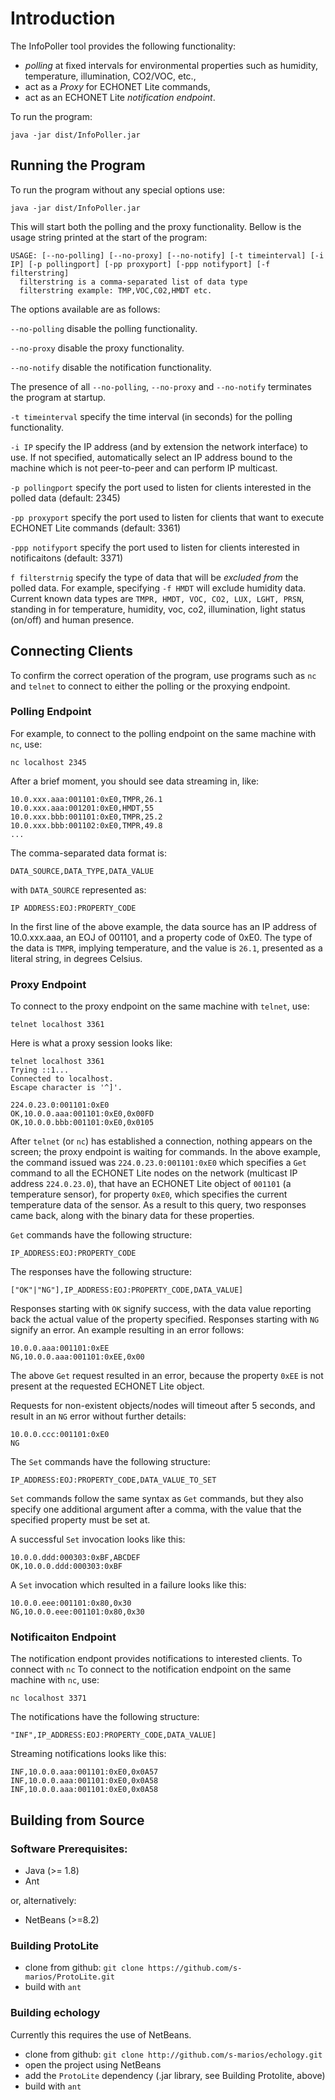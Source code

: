 Introduction
============

The InfoPoller tool provides the following functionality:
* *polling* at fixed intervals for environmental properties such as humidity, temperature, illumination, CO2/VOC, etc.,
* act as a *Proxy* for ECHONET Lite commands,
* act as an ECHONET Lite *notification endpoint*.

To run the program:
```
java -jar dist/InfoPoller.jar
```

Running the Program
-------------------
To run the program without any special options use:
```
java -jar dist/InfoPoller.jar
```
This will start both the polling and the proxy functionality. Bellow is the usage string printed at the start of the program:

```
USAGE: [--no-polling] [--no-proxy] [--no-notify] [-t timeinterval] [-i IP] [-p pollingport] [-pp proxyport] [-ppp notifyport] [-f filterstring]
  filterstring is a comma-separated list of data type
  filterstring example: TMP,VOC,C02,HMDT etc.
```

The options available are as follows:

`--no-polling` disable the polling functionality.

`--no-proxy` disable the proxy functionality. 

`--no-notify` disable the notification functionality. 

The presence of all `--no-polling`, `--no-proxy` and `--no-notify`  terminates the program at startup.

`-t timeinterval` specify the time interval (in seconds) for the polling functionality.

`-i IP` specify the IP address (and by extension the network interface) to use. If not specified, automatically select an IP address bound to the machine which is not peer-to-peer and can perform IP multicast. 

`-p pollingport` specify the port used to listen for clients interested in the polled data (default: 2345)

`-pp proxyport` specify the port used to listen for clients that want to execute ECHONET Lite commands (default: 3361)

`-ppp notifyport` specify the port used to listen for clients interested in notificaitons (default: 3371)

`f filterstrnig` specify the type of data that will be *excluded from* the polled data. For example, specifying `-f HMDT` will exclude humidity data. Current known data types are `TMPR, HMDT, VOC, CO2, LUX, LGHT, PRSN`, standing in for temperature, humidity, voc, co2, illumination, light status (on/off) and human presence.

Connecting Clients
------------------

To confirm the correct operation of the program, use programs such as `nc` and `telnet` to connect to either the polling or the proxying endpoint. 

### Polling Endpoint 


For example, to connect to the polling endpoint on the same machine with `nc`, use:
```
nc localhost 2345
```

After a brief moment, you should see data streaming in, like:
```
10.0.xxx.aaa:001101:0xE0,TMPR,26.1
10.0.xxx.aaa:001201:0xE0,HMDT,55
10.0.xxx.bbb:001101:0xE0,TMPR,25.2
10.0.xxx.bbb:001102:0xE0,TMPR,49.8
...
```
The comma-separated data format is:
```
DATA_SOURCE,DATA_TYPE,DATA_VALUE
```

with `DATA_SOURCE` represented as:
```
IP ADDRESS:EOJ:PROPERTY_CODE
```

In the first line of the above example, the data source has an IP address of 10.0.xxx.aaa, an EOJ of 001101, and a property code of 0xE0. The type of the data is `TMPR`, implying temperature, and the value is `26.1`, presented as a literal string, in degrees Celsius.

### Proxy Endpoint

To connect to the proxy endpoint on the same machine with `telnet`, use:
```
telnet localhost 3361
```

Here is what a proxy session looks like:
```
telnet localhost 3361
Trying ::1...
Connected to localhost.
Escape character is '^]'.

224.0.23.0:001101:0xE0
OK,10.0.0.aaa:001101:0xE0,0x00FD
OK,10.0.0.bbb:001101:0xE0,0x0105

```

After `telnet` (or `nc`) has established a connection, nothing appears on the screen; the proxy endpoint is waiting for commands. In the above example, the command issued was `224.0.23.0:001101:0xE0` which specifies a `Get` command to all the ECHONET Lite nodes on the network (multicast IP address `224.0.23.0`), that have an ECHONET Lite object of `001101` (a temperature sensor), for property `0xE0`, which specifies the current temperature data of the sensor. As a result to this query, two responses came back, along with the binary data for these properties.

`Get` commands have the following structure:
```
IP_ADDRESS:EOJ:PROPERTY_CODE
```

The responses have the following structure:
```
["OK"|"NG"],IP_ADDRESS:EOJ:PROPERTY_CODE,DATA_VALUE]
```
Responses starting with `OK` signify success, with the data value reporting back the actual value of the property specified. Responses starting with `NG` signify an error. An example resulting in an error follows:

```
10.0.0.aaa:001101:0xEE
NG,10.0.0.aaa:001101:0xEE,0x00
```
The above `Get` request resulted in an error, because the property `0xEE` is not present at the requested ECHONET Lite object.

Requests for non-existent objects/nodes will timeout after 5 seconds, and result in an `NG` error without further details:
```
10.0.0.ccc:001101:0xE0
NG
```

The `Set` commands have the following structure:
```
IP_ADDRESS:EOJ:PROPERTY_CODE,DATA_VALUE_TO_SET
```

`Set` commands follow the same syntax as `Get` commands, but they also specify one additional argument after a comma, with the value that the specified property must be set at.

A successful `Set` invocation looks like this:
```
10.0.0.ddd:000303:0xBF,ABCDEF
OK,10.0.0.ddd:000303:0xBF
```

A `Set` invocation which resulted in a failure looks like this:
```
10.0.0.eee:001101:0x80,0x30
NG,10.0.0.eee:001101:0x80,0x30
```
### Notificaiton Endpoint

The notification endpont provides notifications to interested clients. To connect with `nc`
To connect to the notification endpoint on the same machine with `nc`, use:
```
nc localhost 3371
```

The notifications have the following structure:
```
"INF",IP_ADDRESS:EOJ:PROPERTY_CODE,DATA_VALUE]
```

Streaming notifications looks like this:
```
INF,10.0.0.aaa:001101:0xE0,0x0A57
INF,10.0.0.aaa:001101:0xE0,0x0A58
INF,10.0.0.aaa:001101:0xE0,0x0A58
```

Building from Source
--------------------
### Software Prerequisites:
* Java (>= 1.8)
* Ant

or, alternatively:
* NetBeans (>=8.2)

### Building ProtoLite
* clone from github: `git clone https://github.com/s-marios/ProtoLite.git`
* build with `ant`

### Building echology 
Currently this requires the use of NetBeans.

* clone from github: `git clone http://github.com/s-marios/echology.git`
* open the project using NetBeans
* add the `ProtoLite` dependency (.jar library, see Building Protolite, above)
* build with `ant`
